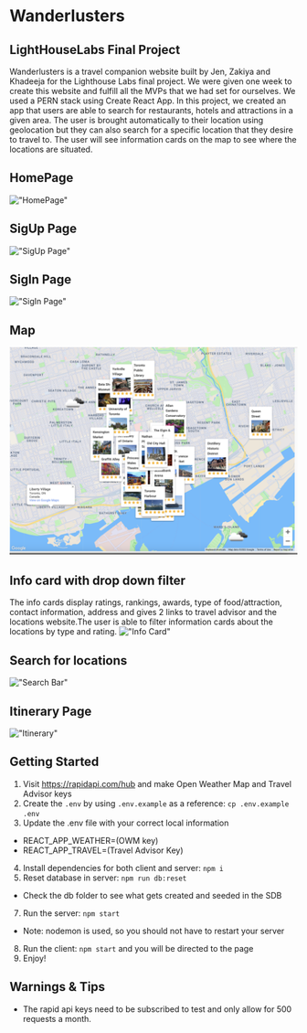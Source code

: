 # Wanderlusters
## LightHouseLabs Final Project

Wanderlusters is a travel companion website built by Jen, Zakiya and Khadeeja for the Lighthouse Labs final project.
We were given one week to create this website and fulfill all the MVPs that we had set for ourselves. We used a PERN stack using Create React App.
In this project, we created an app that users are able to search for restaurants, hotels and attractions in a given area. The user is brought automatically to their location using geolocation but they can also search for a specific location that they desire to travel to. The user will see information cards on the map to see where the locations are situated.


## HomePage

!["HomePage"](https://github.com/ZakiyaA/Final_project/blob/main/client/src/docs/HomePage.png?raw=true)

## SigUp Page 

!["SigUp Page"](https://github.com/ZakiyaA/Final_project/blob/main/client/src/docs/SignUp.png?raw=true)

## SigIn Page 

!["SigIn Page"](https://github.com/ZakiyaA/Final_project/blob/main/client/src/docs/SignIn.png?raw=true)

## Map

!["Map"](https://github.com/jencaza33/Wanderlusters/blob/main/client/src/docs/Map.png?raw=true)

## Info card with drop down filter

The info cards display ratings, rankings, awards, type of food/attraction, contact information, address and gives 2 links to travel advisor and the locations website.The user is able to filter information cards about the locations by type and rating. 
!["Info Card"](https://github.com/ZakiyaA/Final_project/blob/main/client/src/docs/DropDown.png?raw=true)

## Search for locations

!["Search Bar"](https://github.com/ZakiyaA/Final_project/blob/main/client/src/docs/SearchBar.png?raw=true)

## Itinerary Page

!["Itinerary"](https://github.com/ZakiyaA/Final_project/blob/main/client/src/docs/Itinerary.png?raw=true)

## Getting Started
1. Visit https://rapidapi.com/hub and make Open Weather Map and Travel Advisor keys
2. Create the `.env` by using `.env.example` as a reference: `cp .env.example .env`
3. Update the .env file with your correct local information 
  - REACT_APP_WEATHER=(OWM key)
  - REACT_APP_TRAVEL=(Travel Advisor Key)
  
4. Install dependencies for both client and server: `npm i`
5. Reset database in server: `npm run db:reset`
  - Check the db folder to see what gets created and seeded in the SDB
7. Run the server: `npm start`
  - Note: nodemon is used, so you should not have to restart your server
8. Run the client: `npm start` and you will be directed to the page
9. Enjoy!
## Warnings & Tips
- The rapid api keys need to be subscribed to test and only allow for 500 requests a month.


